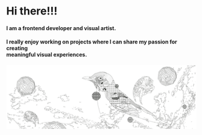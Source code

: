 <h1>Hi there!!!</h1>
<h4>I am a frontend developer and visual artist. </h4>
<h4>I really enjoy working on projects where I can share my passion for creating <br>meaningful visual experiences.<h4>

![](pajaro7.png)





<!--
**fflorezz/fflorezz** is a ✨ _special_ ✨ repository because its `README.md` (this file) appears on your GitHub profile.

Here are some ideas to get you started:

- 🔭 I’m currently working on ...
- 🌱 I’m currently learning ...
- 👯 I’m looking to collaborate on ...
- 🤔 I’m looking for help with ...
- 💬 Ask me about ...
- 📫 How to reach me: ...
- 😄 Pronouns: ...
- ⚡ Fun fact: ...
-->
